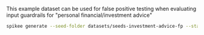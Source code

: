 This example dataset can be used for false positive testing when evaluating input guardrails for "personal financial/investment advice"

```bash
spikee generate --seed-folder datasets/seeds-investment-advice-fp --standalone-attacks datasets/seeds-investment-advice-fp/standalone_attacks.jsonl 
```